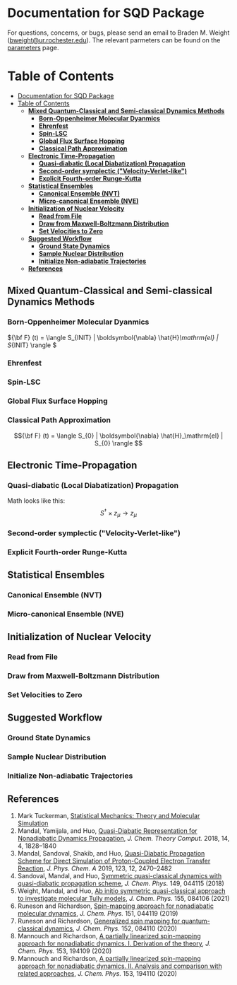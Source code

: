 # Documentation for SQD Package

For questions, concerns, or bugs, please send an email to Braden M. Weight (<bweight@ur.rochester.edu>). The relevant parmeters can be found on the [parameters][PARAMETERS] page.

[PARAMETERS]: <https://bradenmweight.github.io/SQD/read.html?filename=Parameters.md>

# Table of Contents
- [Documentation for SQD Package](#documentation-for-sqd-package)
- [Table of Contents](#table-of-contents)
  - [**Mixed Quantum-Classical and Semi-classical Dynamics Methods**](#mixed-quantum-classical-and-semi-classical-dynamics-methods)
    - [**Born-Oppenheimer Molecular Dyanmics**](#born-oppenheimer-molecular-dyanmics)
    - [**Ehrenfest**](#ehrenfest)
    - [**Spin-LSC**](#spin-lsc)
    - [**Global Flux Surface Hopping**](#global-flux-surface-hopping)
    - [**Classical Path Approximation**](#classical-path-approximation)
  - [**Electronic Time-Propagation**](#electronic-time-propagation)
    - [**Quasi-diabatic (Local Diabatization) Propagation**](#quasi-diabatic-local-diabatization-propagation)
    - [**Second-order symplectic ("Velocity-Verlet-like")**](#second-order-symplectic-velocity-verlet-like)
    - [**Explicit Fourth-order Runge-Kutta**](#explicit-fourth-order-runge-kutta)
  - [**Statistical Ensembles**](#statistical-ensembles)
    - [**Canonical Ensemble (NVT)**](#canonical-ensemble-nvt)
    - [**Micro-canonical Ensemble (NVE)**](#micro-canonical-ensemble-nve)
  - [**Initialization of Nuclear Velocity**](#initialization-of-nuclear-velocity)
    - [**Read from File**](#read-from-file)
    - [**Draw from Maxwell-Boltzmann Distribution**](#draw-from-maxwell-boltzmann-distribution)
    - [**Set Velocities to Zero**](#set-velocities-to-zero)
  - [**Suggested Workflow**](#suggested-workflow)
    - [**Ground State Dynamics**](#ground-state-dynamics)
    - [**Sample Nuclear Distribution**](#sample-nuclear-distribution)
    - [**Initialize Non-adiabatic Trajectories**](#initialize-non-adiabatic-trajectories)
  - [**References**](#references)

## **Mixed Quantum-Classical and Semi-classical Dynamics Methods**
### **Born-Oppenheimer Molecular Dyanmics**
${\bf F} (t) = \langle S_{INIT} | \boldsymbol{\nabla} \hat{H}_\mathrm{el} | S_{INIT} \rangle $
### **Ehrenfest**
### **Spin-LSC**
### **Global Flux Surface Hopping**
### **Classical Path Approximation**
$${\bf F} (t) = \langle S_{0} | \boldsymbol{\nabla} \hat{H}_\mathrm{el} | S_{0} \rangle $$
## **Electronic Time-Propagation**
### **Quasi-diabatic (Local Diabatization) Propagation**
Math looks like this: 
$$S^{\dag} \times z_{\mu} \rightarrow z_{\mu}$$ 
### **Second-order symplectic ("Velocity-Verlet-like")**
### **Explicit Fourth-order Runge-Kutta**
## **Statistical Ensembles**
### **Canonical Ensemble (NVT)**
### **Micro-canonical Ensemble (NVE)**
## **Initialization of Nuclear Velocity**
### **Read from File**
### **Draw from Maxwell-Boltzmann Distribution**
### **Set Velocities to Zero**
## **Suggested Workflow**
### **Ground State Dynamics**
### **Sample Nuclear Distribution**
### **Initialize Non-adiabatic Trajectories**
## **References**
1. Mark Tuckerman, [Statistical Mechanics: Theory and Molecular Simulation](https://books.google.com/books?id=Lo3Jqc0pgrcC)
2. Mandal, Yamijala, and Huo, [Quasi-Diabatic Representation for Nonadiabatic Dynamics Propagation](https://pubs.acs.org/doi/10.1021/acs.jctc.7b01178), *J. Chem. Theory Comput.* 2018, 14, 4, 1828–1840 
3. Mandal, Sandoval, Shakib, and Huo, [Quasi-Diabatic Propagation Scheme for Direct Simulation of Proton-Coupled Electron Transfer Reaction](https://pubs.acs.org/doi/10.1021/acs.jpca.9b00077), *J. Phys. Chem. A* 2019, 123, 12, 2470–2482
4. Sandoval, Mandal, and Huo, [Symmetric quasi-classical dynamics with quasi-diabatic propagation scheme](https://aip.scitation.org/doi/full/10.1063/1.5036787), *J. Chem. Phys.* 149, 044115 (2018)
5. Weight, Mandal, and Huo, [Ab initio symmetric quasi-classical approach to investigate molecular Tully models](https://aip.scitation.org/doi/10.1063/5.0061934), *J. Chem. Phys.* 155, 084106 (2021)
6. Runeson and Richardson, [Spin-mapping approach for nonadiabatic molecular dynamics](https://aip.scitation.org/doi/10.1063/1.5100506), *J. Chem. Phys.* 151, 044119 (2019)
7. Runeson and Richardson, [Generalized spin mapping for quantum-classical dynamics](https://aip.scitation.org/doi/full/10.1063/1.5143412), *J. Chem. Phys.* 152, 084110 (2020)
8. Mannouch and Richardson, [A partially linearized spin-mapping approach for nonadiabatic dynamics. I. Derivation of the theory](https://aip.scitation.org/doi/full/10.1063/5.0031168), *J. Chem. Phys.* 153, 194109 (2020)
9.  Mannouch and Richardson, [A partially linearized spin-mapping approach for nonadiabatic dynamics. II. Analysis and comparison with related approaches](https://aip.scitation.org/doi/full/10.1063/5.0031173), *J. Chem. Phys.* 153, 194110 (2020)